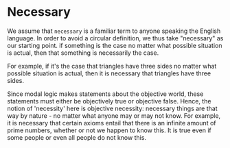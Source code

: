 # Necessary

We assume that `necessary` is a familiar term to anyone speaking the English language.
In order to avoid a circular definition, we thus take "necessary" as our starting point.
if something is the case no matter what possible situation is actual, then that something is necessarily the case.

For example, if it's the case that triangles have three sides no matter what possible situation is actual, then it is necessary that triangles have three sides.

Since modal logic makes statements about the objective world, these statements must either be objectively true or objective false.
Hence, the notion of 'necessity' here is objective necessity: necessary things are that way by nature - no matter what anyone may or may not know.
For example, it is necessary that certain axioms entail that there is an infinite amount of prime numbers, whether or not we happen to know this.
It is true even if some people or even all people do not know this.
